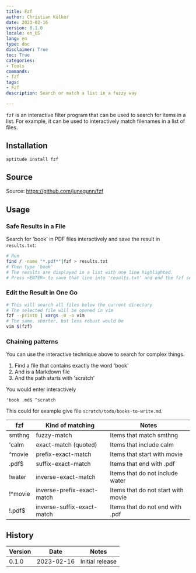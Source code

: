 ```yaml
---
title: Fzf
author: Christian Külker
date: 2023-02-16
version: 0.1.0
locale: en_US
lang: en
type: doc
disclaimer: True
toc: True
categories:
- Tools
commands:
- fzf
tags:
- Fzf
description: Search or match a list in a fuzzy way

---
```


`fzf` is an interactive filter program that can be used to search for items in
a list. For example, it can be used to interactively match filenames in a list
of files.

## Installation

    aptitude install fzf

## Source

Source: https://github.com/junegunn/fzf

## Usage

### Safe Results in a File

Search for 'book' in PDF files interactively and save the result in
`results.txt`:

```bash
# Run
find / -name "*.pdf*"|fzf > results.txt
# Then type 'book'
# The results are displayed in a list with one line highlighted.
# Press <ENTER> to save that line into 'results.txt' and end the fzf session
```

### Edit the Result in One Go

```bash
# This will search all files below the current directory
# The selected file will be opened in vim
fzf --print0 | xargs -0 -o vim
# The same, shorter, but less robust would be
vim $(fzf)
```

### Chaining patterns

You can use the interactive technique above to search for complex things.

1. Find a file that contains exactly the word 'book'
2. And is a Markdown file
3. And the path starts with 'scratch'

You would enter interactively

    'book .md$ ^scratch

This could for example give file `scratch/todo/books-to-write.md`.

| fzf      | Kind of matching            | Notes                              |
| -------- | --------------------------- | ---------------------------------- |
| smthng   | fuzzy-match                 | Items that match smthng            |
| 'calm    | exact-match (quoted)        | Items that include calm            |
| ^movie   | prefix-exact-match          | Items that start with movie        |
| .pdf$    | suffix-exact-match          | Items that end with .pdf           |
| !water   | inverse-exact-match         | Items that do not include water    |
| !^movie  | inverse-prefix-exact-match  | Items that do not start with movie |
| !.pdf$   | inverse-suffix-exact-match  | Items that do not end with .pdf    |

## History

| Version | Date       | Notes                                                |
| ------- | ---------- | ---------------------------------------------------- |
| 0.1.0   | 2023-02-16 | Initial release                                      |


